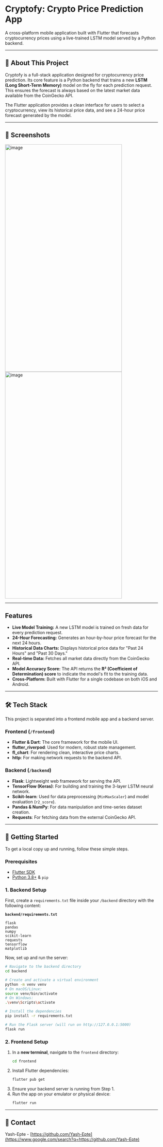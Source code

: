 # Cryptofy: Crypto Price Prediction App
A cross-platform mobile application built with Flutter that forecasts cryptocurrency prices using a live-trained LSTM model served by a Python backend.

[](https://flutter.dev)
[](https://www.python.org/)
[](https://www.tensorflow.org/)
[](https://flask.palletsprojects.com/)
[](https://opensource.org/licenses/MIT)

-----

## 📖 About This Project

Cryptofy is a full-stack application designed for cryptocurrency price prediction. Its core feature is a Python backend that trains a new **LSTM (Long Short-Term Memory)** model on the fly for each prediction request. This ensures the forecast is always based on the latest market data available from the CoinGecko API.

The Flutter application provides a clean interface for users to select a cryptocurrency, view its historical price data, and see a 24-hour price forecast generated by the model.

-----

## 📱 Screenshots

<img width="385" height="747" alt="image" src="https://github.com/user-attachments/assets/31175712-c6c3-4aa2-89e8-21ba22c8c171" /> 
<img width="385" height="745" alt="image" src="https://github.com/user-attachments/assets/5bbeb48e-f88b-4613-99af-1e14eaf0b652" />




-----

## Features

  * **Live Model Training:** A new LSTM model is trained on fresh data for every prediction request.
  * **24-Hour Forecasting:** Generates an hour-by-hour price forecast for the next 24 hours.
  * **Historical Data Charts:** Displays historical price data for "Past 24 Hours" and "Past 30 Days."
  * **Real-time Data:** Fetches all market data directly from the CoinGecko API.
  * **Model Accuracy Score:** The API returns the **R² (Coefficient of Determination) score** to indicate the model's fit to the training data.
  * **Cross-Platform:** Built with Flutter for a single codebase on both iOS and Android.

-----

## 🛠️ Tech Stack

This project is separated into a frontend mobile app and a backend server.

### Frontend (`/frontend`)

  * **Flutter & Dart**: The core framework for the mobile UI.
  * **flutter\_riverpod**: Used for modern, robust state management.
  * **fl\_chart**: For rendering clean, interactive price charts.
  * **http**: For making network requests to the backend API.

### Backend (`/backend`)

  * **Flask**: Lightweight web framework for serving the API.
  * **TensorFlow (Keras)**: For building and training the 3-layer LSTM neural network.
  * **Scikit-learn**: Used for data preprocessing (`MinMaxScaler`) and model evaluation (`r2_score`).
  * **Pandas & NumPy**: For data manipulation and time-series dataset creation.
  * **Requests**: For fetching data from the external CoinGecko API.

-----

## 🚀 Getting Started

To get a local copy up and running, follow these simple steps.

### Prerequisites

  * [Flutter SDK](https://flutter.dev/docs/get-started/install)
  * [Python 3.8+](https://www.python.org/downloads/) & `pip`

### 1\. Backend Setup

First, create a `requirements.txt` file inside your `/backend` directory with the following content:

**`backend/requirements.txt`**

```
flask
pandas
numpy
scikit-learn
requests
tensorflow
matplotlib
```

Now, set up and run the server:

```sh
# Navigate to the backend directory
cd backend

# Create and activate a virtual environment
python -m venv venv
# On macOS/Linux:
source venv/bin/activate
# On Windows:
.\venv\Scripts\activate

# Install the dependencies
pip install -r requirements.txt

# Run the Flask server (will run on http://127.0.0.1:5000)
flask run
```

### 2\. Frontend Setup

1.  In a **new terminal**, navigate to the `frontend` directory:
    ```sh
    cd frontend
    ```
2.  Install Flutter dependencies:
    ```sh
    flutter pub get
    ```
3.  Ensure your backend server is running from Step 1.
4.  Run the app on your emulator or physical device:
    ```sh
    flutter run
    ```
-----

## 👤 Contact

Yash-Epte - [https://github.com/Yash-Epte](https://www.google.com/search?q=https://github.com/Yash-Epte)
